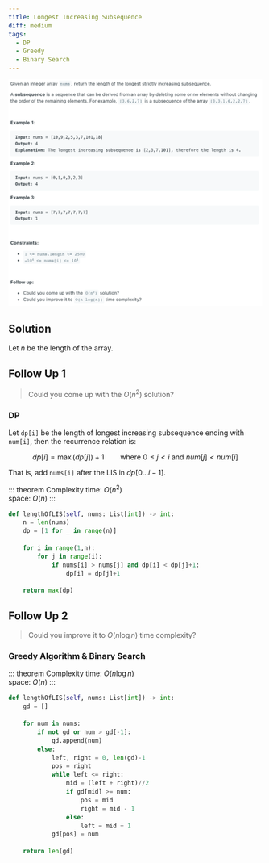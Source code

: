 ```yaml
---
title: Longest Increasing Subsequence
diff: medium
tags:
  - DP
  - Greedy
  - Binary Search
---
```


<img class="medium-zoom" src="/algo/longest-increasing-subsequence.png" alt="https://leetcode.com/problems/longest-increasing-subsequence">

## Solution

Let $n$ be the length of the array.

<!-- REDO: ### Brute Force -->

## Follow Up 1

> Could you come up with the $O(n^2)$ solution?

### DP

Let `dp[i]` be the length of longest increasing subsequence ending with `num[i]`, then the recurrence relation is:

$$dp[i] = \max(dp[j]) + 1 \qquad \text{where } 0 \leq j < i \text{ and } num[j]<num[i]$$

That is, add `nums[i]` after the LIS in $dp[0 \ldots i-1]$.

::: theorem Complexity
time: $O(n^2)$  
space: $O(n)$
:::

```py
def lengthOfLIS(self, nums: List[int]) -> int:
    n = len(nums)
    dp = [1 for _ in range(n)]

    for i in range(1,n):
        for j in range(i):
            if nums[i] > nums[j] and dp[i] < dp[j]+1:
                dp[i] = dp[j]+1

    return max(dp)
```

## Follow Up 2

> Could you improve it to $O(n\log n)$ time complexity?

### Greedy Algorithm & Binary Search

::: theorem Complexity
time: $O(n\log n)$  
space: $O(n)$
:::

```py
def lengthOfLIS(self, nums: List[int]) -> int:
    gd = []

    for num in nums:
        if not gd or num > gd[-1]:
            gd.append(num)
        else:
            left, right = 0, len(gd)-1
            pos = right
            while left <= right:
                mid = (left + right)//2
                if gd[mid] >= num:
                    pos = mid
                    right = mid - 1
                else:
                    left = mid + 1
            gd[pos] = num

    return len(gd)
```

<!--
考虑一个简单的贪心，如果我们要使上升子序列尽可能的长，则我们需要让序列上升得尽可能慢，因此我们希望每次在上升子序列最后加上的那个数尽可能的小。

基于上面的贪心思路，我们维护一个数组 d[i]d[i] ，表示长度为 ii 的最长上升子序列的末尾元素的最小值，用 \textit{len}len 记录目前最长上升子序列的长度，起始时 lenlen 为 11，d[1] = \textit{nums}[0]d[1]=nums[0]。

同时我们可以注意到 d[i]d[i] 是关于 ii 单调递增的。因为如果 d[j] \geq d[i]d[j]≥d[i] 且 j < ij<i，我们考虑从长度为 ii 的最长上升子序列的末尾删除 i-ji−j 个元素，那么这个序列长度变为 jj ，且第 jj 个元素 xx（末尾元素）必然小于 d[i]d[i]，也就小于 d[j]d[j]。那么我们就找到了一个长度为 jj 的最长上升子序列，并且末尾元素比 d[j]d[j] 小，从而产生了矛盾。因此数组 dd 的单调性得证。

我们依次遍历数组 \textit{nums}nums 中的每个元素，并更新数组 dd 和 lenlen 的值。如果 \textit{nums}[i] > d[\textit{len}]nums[i]>d[len] 则更新 len = len + 1len=len+1，否则在 d[1 \ldots len]d[1…len]中找满足 d[i - 1] < \textit{nums}[j] < d[i]d[i−1]<nums[j]<d[i] 的下标 ii，并更新 d[i] = \textit{nums}[j]d[i]=nums[j]。

根据 dd 数组的单调性，我们可以使用二分查找寻找下标 ii，优化时间复杂度。

最后整个算法流程为：

设当前已求出的最长上升子序列的长度为 \textit{len}len（初始时为 11），从前往后遍历数组 \textit{nums}nums，在遍历到 \textit{nums}[i]nums[i] 时：

如果 \textit{nums}[i] > d[\textit{len}]nums[i]>d[len] ，则直接加入到 dd 数组末尾，并更新 \textit{len} = \textit{len} + 1len=len+1；

否则，在 dd 数组中二分查找，找到第一个比 \textit{nums}[i]nums[i] 小的数 d[k]d[k] ，并更新 d[k + 1] = \textit{nums}[i]d[k+1]=nums[i]。

---

无序列表最关键的一句在于： 数组 d[i]表示长度为 i 的最长上升子序列的末尾元素的最小值，即在数组 1,2,3,4,5,6 中长度为 3 的上升子序列可以为 1,2,3 也可以为 2,3,4 等等但是 d[3]=3，即子序列末尾元素最小为 3。

无序列表解释清了数组 d 的含义之后，我们接着需要证明数组 d 具有单调性，即证明 i<j 时，d[i]<d[j]，使用反证法，假设存在 k<j 时，d[k]>d[j]，但在长度为 j，末尾元素为 d[j]的子序列 A 中，将后 j-i 个元素减掉，可以得到一个长度为 i 的子序列 B，其末尾元素 t1 必然小于 d[j]（因为在子序列 A 中，t1 的位置上在 d[j]的后面），而我们假设数组 d 必须符合表示长度为 i 的最长上升子序列的末尾元素的最小值，此时长度为 i 的子序列的末尾元素 t1<d[j]<d[k]，即 t1<d[k]，所以 d[k]不是最小的，与题设相矛盾，因此可以证明其单调性

无序列表证明单调性有两个好处：1.可以使用二分法；2.数组 d 的长度即为最长子序列的长度； -->
